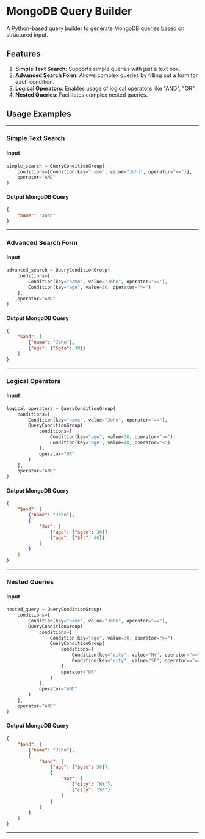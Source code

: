 
# MongoDB Query Builder

A Python-based query builder to generate MongoDB queries based on structured input.

## Features

1. **Simple Text Search**: Supports simple queries with just a text box.
2. **Advanced Search Form**: Allows complex queries by filling out a form for each condition.
3. **Logical Operators**: Enables usage of logical operators like "AND", "OR".
4. **Nested Queries**: Facilitates complex nested queries.


## Usage Examples

---

### Simple Text Search

#### Input

```python
simple_search = QueryConditionGroup(
    conditions=[Condition(key="name", value="John", operator="==")],
    operator="AND"
)
```

#### Output MongoDB Query

```json
{
    "name": "John"
}
```

---

### Advanced Search Form

#### Input

```python
advanced_search = QueryConditionGroup(
    conditions=[
        Condition(key="name", value="John", operator="=="),
        Condition(key="age", value=30, operator=">=")
    ],
    operator="AND"
)
```

#### Output MongoDB Query

```json
{
    "$and": [
        {"name": "John"},
        {"age": {"$gte": 30}}
    ]
}
```

---

### Logical Operators

#### Input

```python
logical_operators = QueryConditionGroup(
    conditions=[
        Condition(key="name", value="John", operator="=="),
        QueryConditionGroup(
            conditions=[
                Condition(key="age", value=30, operator=">="),
                Condition(key="age", value=40, operator="<")
            ],
            operator="OR"
        )
    ],
    operator="AND"
)
```

#### Output MongoDB Query

```json
{
    "$and": [
        {"name": "John"},
        {
            "$or": [
                {"age": {"$gte": 30}},
                {"age": {"$lt": 40}}
            ]
        }
    ]
}
```

---

### Nested Queries

#### Input

```python
nested_query = QueryConditionGroup(
    conditions=[
        Condition(key="name", value="John", operator="=="),
        QueryConditionGroup(
            conditions=[
                Condition(key="age", value=30, operator=">="),
                QueryConditionGroup(
                    conditions=[
                        Condition(key="city", value="NY", operator="=="),
                        Condition(key="city", value="SF", operator=="==")
                    ],
                    operator="OR"
                )
            ],
            operator="AND"
        )
    ],
    operator="AND"
)
```

#### Output MongoDB Query

```json
{
    "$and": [
        {"name": "John"},
        {
            "$and": [
                {"age": {"$gte": 30}},
                {
                    "$or": [
                        {"city": "NY"},
                        {"city": "SF"}
                    ]
                }
            ]
        }
    ]
}
```

---
